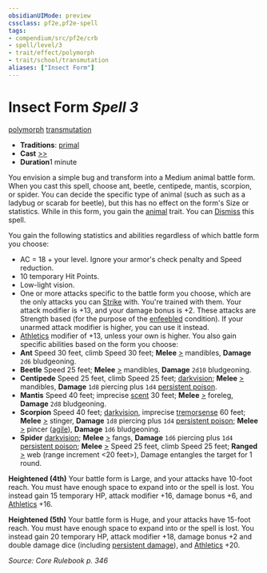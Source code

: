 ```yaml
---
obsidianUIMode: preview
cssclass: pf2e,pf2e-spell
tags:
- compendium/src/pf2e/crb
- spell/level/3
- trait/effect/polymorph
- trait/school/transmutation
aliases: ["Insect Form"]
---
```

# Insect Form *Spell 3*   
[polymorph](polymorph.md)  [transmutation](transmutation.md)  

- **Traditions**: [primal](primal.md)
- **Cast** [>>](chapter-9-playing-the-game.md#Actions "Two-Action") 
- **Duration**1 minute

You envision a simple bug and transform into a Medium animal battle form. When you cast this spell, choose ant, beetle, centipede, mantis, scorpion, or spider. You can decide the specific type of animal (such as such as a ladybug or scarab for beetle), but this has no effect on the form's Size or statistics. While in this form, you gain the [animal](animal.md) trait. You can [Dismiss](dismiss.md) this spell.

You gain the following statistics and abilities regardless of which battle form you choose:

- AC = 18 + your level. Ignore your armor's check penalty and Speed reduction.
- 10 temporary Hit Points.
- Low-light vision.
- One or more attacks specific to the battle form you choose, which are the only attacks you can [Strike](strike.md) with. You're trained with them. Your attack modifier is +13, and your damage bonus is +2. These attacks are Strength based (for the purpose of the [enfeebled](conditions.md#Enfeebled) condition). If your unarmed attack modifier is higher, you can use it instead.
- [Athletics](../skills.md#Athletics) modifier of +13, unless your own is higher. You also gain specific abilities based on the form you choose:
- **Ant** Speed 30 feet, climb Speed 30 feet; **Melee** [>](chapter-9-playing-the-game.md#Actions "Single Action") mandibles, **Damage** `2d6` bludgeoning.
- **Beetle** Speed 25 feet; **Melee** [>](chapter-9-playing-the-game.md#Actions "Single Action") mandibles, **Damage** `2d10` bludgeoning.
- **Centipede** Speed 25 feet, climb Speed 25 feet; [darkvision](rules/abilities/darkvision.md); **Melee** [>](chapter-9-playing-the-game.md#Actions "Single Action") mandibles, **Damage** `1d8` piercing plus `1d4` [persistent poison](conditions.md#Persistent%20Damage).
- **Mantis** Speed 40 feet; imprecise [scent](scent.md) 30 feet; **Melee** [>](chapter-9-playing-the-game.md#Actions "Single Action") foreleg, **Damage** `2d8` bludgeoning.
- **Scorpion** Speed 40 feet; [darkvision](rules/abilities/darkvision.md), imprecise [tremorsense](tremorsense.md) 60 feet; **Melee** [>](chapter-9-playing-the-game.md#Actions "Single Action") stinger, **Damage** `1d8` piercing plus `1d4` [persistent poison](conditions.md#Persistent%20Damage); **Melee** [>](chapter-9-playing-the-game.md#Actions "Single Action") pincer ([agile](agile.md)), **Damage** `1d6` bludgeoning.
- **Spider** [darkvision](rules/abilities/darkvision.md); **Melee** [>](chapter-9-playing-the-game.md#Actions "Single Action") fangs, **Damage** `1d6` piercing plus `1d4` [persistent poison](conditions.md#Persistent%20Damage); **Melee** [>](chapter-9-playing-the-game.md#Actions "Single Action") Speed 25 feet, climb Speed 25 feet; **Ranged** [>](chapter-9-playing-the-game.md#Actions "Single Action") web (range increment <20 feet>), Damage entangles the target for 1 round.

**Heightened (4th)** Your battle form is Large, and your attacks have 10-foot reach. You must have enough space to expand into or the spell is lost. You instead gain 15 temporary HP, attack modifier +16, damage bonus +6, and [Athletics](../skills.md#Athletics) +16.

**Heightened (5th)** Your battle form is Huge, and your attacks have 15-foot reach. You must have enough space to expand into or the spell is lost. You instead gain 20 temporary HP, attack modifier +18, damage bonus +2 and double damage dice (including [persistent damage](conditions.md#Persistent%20Damage)), and [Athletics](../skills.md#Athletics) +20.

*Source: Core Rulebook p. 346*